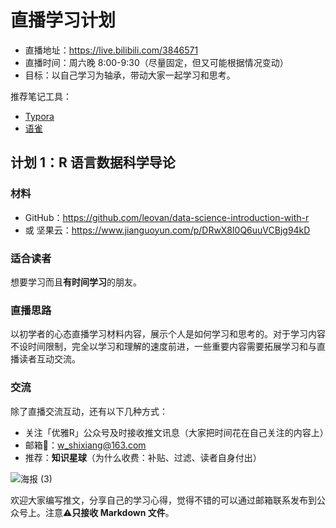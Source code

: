 # 直播学习计划

- 直播地址：<https://live.bilibili.com/3846571>
- 直播时间：周六晚 8:00-9:30（尽量固定，但又可能根据情况变动）
- 目标：以自己学习为轴承，带动大家一起学习和思考。

推荐笔记工具：

- [Typora](https://www.typora.io/)
- [语雀](https://www.yuque.com/)

## 计划 1：R 语言数据科学导论

### 材料

- GitHub：<https://github.com/leovan/data-science-introduction-with-r>
- 或 坚果云：<https://www.jianguoyun.com/p/DRwX8I0Q6uuVCBjg94kD>

### 适合读者

想要学习而且**有时间学习**的朋友。

### 直播思路

以初学者的心态直播学习材料内容，展示个人是如何学习和思考的。对于学习内容不设时间限制，完全以学习和理解的速度前进，一些重要内容需要拓展学习和与直播读者互动交流。

### 交流

除了直播交流互动，还有以下几种方式：

- 关注「优雅R」公众号及时接收推文讯息（大家把时间花在自己关注的内容上）
- 邮箱📮：<w_shixiang@163.com>
- 推荐：**知识星球**（为什么收费：补贴、过滤、读者自身付出）

![海报 (3)](https://gitee.com/ShixiangWang/ImageCollection/raw/master/png/20210102192755.png)

欢迎大家编写推文，分享自己的学习心得，觉得不错的可以通过邮箱联系发布到公众号上。注意⚠️**只接收 Markdown 文件**。

